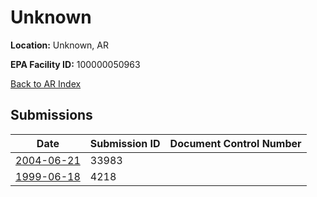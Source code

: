 # Unknown

**Location:** Unknown, AR

**EPA Facility ID:** 100000050963

[Back to AR Index](../../index.md)

## Submissions

| Date | Submission ID | Document Control Number |
|------|--------------|-------------------------|
| [2004-06-21](submissions/33983.md) | 33983 |  |
| [1999-06-18](submissions/4218.md) | 4218 |  |
